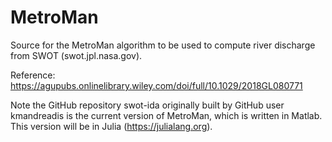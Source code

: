 # MetroMan
Source for the MetroMan algorithm to be used to compute river discharge from SWOT (swot.jpl.nasa.gov). 

Reference: https://agupubs.onlinelibrary.wiley.com/doi/full/10.1029/2018GL080771

Note the GitHub repository swot-ida originally built by GitHub user kmandreadis is the current version of MetroMan, which is written in Matlab. This version will be in Julia (https://julialang.org). 

